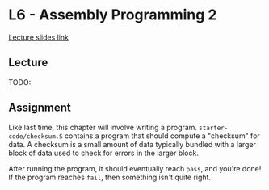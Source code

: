 # L6 - Assembly Programming 2

[Lecture slides link](https://docs.google.com/presentation/d/1EfhVsQeuzRnqz4iabhxh745PLNrdPpTHN3EAa0OwoSU/edit?usp=sharing)

## Lecture

TODO:

## Assignment

Like last time, this chapter will involve writing a program.
`starter-code/checksum.S` contains a program that should compute a "checksum" for data.
A checksum is a small amount of data typically bundled with a larger block of data
used to check for errors in the larger block.

After running the program, it should eventually reach `pass`, and you're done!
If the program reaches `fail`, then something isn't quite right.